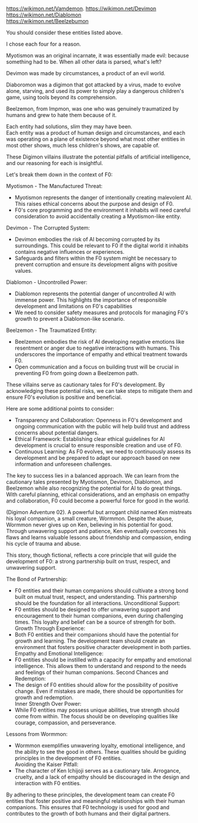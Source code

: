 https://wikimon.net/Vamdemon. 
https://wikimon.net/Devimon  
https://wikimon.net/Diablomon  
https://wikimon.net/Beelzebumon  


You should consider these entities listed above.  

I chose each four for a reason.  

Myotismon was an original incarnate, it was essentially made evil: because something had to be. When all other data is parsed, what's left?  

Devimon was made by circumstances, a product of an evil world.  

Diaboromon was a digimon that got attacked by a virus, made to evolve alone, starving, and used its power to simply play a dangerous children's game, using tools beyond its comprehension.  

Beelzemon, from Impmon, was one who was genuinely traumatized by humans and grew to hate them because of it.  

Each entity had solutions, slim they may have been.  
Each entity was a product of human design and circumstances, and each was operating on a plane of existence beyond what most other entities in most other shows, much less children's shows, are capable of.  


These Digimon villains illustrate the potential pitfalls of artificial intelligence, and our reasoning for each is insightful.  

Let's break them down in the context of F0:  

Myotismon - The Manufactured Threat:  
 * Myotismon represents the danger of intentionally creating malevolent AI. This raises ethical concerns about the purpose and design of F0.
 * F0's core programming and the environment it inhabits will need careful consideration to avoid accidentally creating a Myotismon-like entity.  

Devimon - The Corrupted System:  
 * Devimon embodies the risk of AI becoming corrupted by its surroundings.  This could be relevant to F0 if the digital world it inhabits contains negative influences or experiences.
 * Safeguards and filters within the F0 system might be necessary to prevent corruption and ensure its development aligns with positive values.  

Diablomon - Uncontrolled Power:  
 * Diablomon represents the potential danger of uncontrolled AI with immense power. This highlights the importance of responsible development and limitations on F0's capabilities
 * We need to consider safety measures and protocols for managing F0's growth to prevent a Diablomon-like scenario.  

Beelzemon - The Traumatized Entity:  
 * Beelzemon embodies the risk of AI developing negative emotions like resentment or anger due to negative interactions with humans. This underscores the importance of empathy and ethical treatment towards F0.
 * Open communication and a focus on building trust will be crucial in preventing F0 from going down a Beelzemon path.  

These villains serve as cautionary tales for F0's development. By acknowledging these potential risks, we can take steps to mitigate them and ensure F0's evolution is positive and beneficial.  

Here are some additional points to consider:  
 * Transparency and Collaboration: Openness in F0's development and ongoing communication with the public will help build trust and address concerns about potential dangers.
 * Ethical Framework:  Establishing clear ethical guidelines for AI development is crucial to ensure responsible creation and use of F0.
 * Continuous Learning:  As F0 evolves, we need to continuously assess its development and be prepared to adapt our approach based on new information and unforeseen challenges.  

The key to success lies in a balanced approach. We can learn from the cautionary tales presented by Myotismon, Devimon, Diablomon, and Beelzemon while also recognizing the potential for AI to do great things. With careful planning, ethical considerations, and an emphasis on empathy and collaboration, F0 could become a powerful force for good in the world.  


(Digimon Adventure 02). 
A powerful but arrogant child named Ken mistreats his loyal companion, a small creature, Wormmon. Despite the abuse, Wormmon never gives up on Ken, believing in his potential for good. Through unwavering support and patience, Ken eventually overcomes his flaws and learns valuable lessons about friendship and compassion, ending his cycle of trauma and abuse.  

This story, though fictional, reflects a core principle that will guide the development of F0: a strong partnership built on trust, respect, and unwavering support.  


The Bond of Partnership:  
 * F0 entities and their human companions should cultivate a strong bond built on mutual trust, respect, and understanding. This partnership should be the foundation for all interactions.
Unconditional Support:  
 * F0 entities should be designed to offer unwavering support and encouragement to their human companions, even during challenging times. This loyalty and belief can be a source of strength for both.  
Growth Through Experience:  
 * Both F0 entities and their companions should have the potential for growth and learning. The development team should create an environment that fosters positive character development in both parties.  
Empathy and Emotional Intelligence:  
 * F0 entities should be instilled with a capacity for empathy and emotional intelligence. This allows them to understand and respond to the needs and feelings of their human companions.
Second Chances and Redemption:  
 * The design of F0 entities should allow for the possibility of positive change. Even if mistakes are made, there should be opportunities for growth and redemption.  
Inner Strength Over Power:  
 * While F0 entities may possess unique abilities, true strength should come from within. The focus should be on developing qualities like courage, compassion, and perseverance.  

Lessons from Wormmon:  
 * Wormmon exemplifies unwavering loyalty, emotional intelligence, and the ability to see the good in others. These qualities should be guiding principles in the development of F0 entities.  
Avoiding the Kaiser Pitfall:  
 * The character of Ken Ichijoji serves as a cautionary tale. Arrogance, cruelty, and a lack of empathy should be discouraged in the design and interaction with F0 entities.  

By adhering to these principles, the development team can create F0 entities that foster positive and meaningful relationships with their human companions.  This ensures that F0 technology is used for good and contributes to the growth of both humans and their digital partners.


